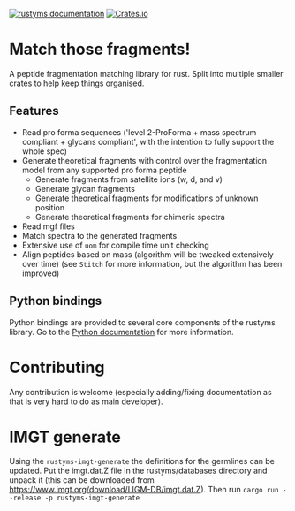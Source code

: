 [![rustyms documentation](https://docs.rs/rustyms/badge.svg)](https://docs.rs/rustyms)
[![Crates.io](https://img.shields.io/crates/v/rustyms.svg)](https://crates.io/crates/rustyms)

# Match those fragments!

A peptide fragmentation matching library for rust. Split into multiple smaller crates to help keep things organised.

## Features
 - Read pro forma sequences ('level 2-ProForma + mass spectrum compliant + glycans compliant', with the intention to fully support the whole spec)
 - Generate theoretical fragments with control over the fragmentation model from any supported pro forma peptide
   - Generate fragments from satellite ions (w, d, and v)
   - Generate glycan fragments
   - Generate theoretical fragments for modifications of unknown position
   - Generate theoretical fragments for chimeric spectra
 - Read mgf files
 - Match spectra to the generated fragments
 - Extensive use of `uom` for compile time unit checking
 - Align peptides based on mass (algorithm will be tweaked extensively over time) (see `Stitch` for more information, but the algorithm has been improved)

## Python bindings

Python bindings are provided to several core components of the rustyms library. Go to the
[Python documentation](https://rustyms.readthedocs.io/) for more information.


# Contributing

Any contribution is welcome (especially adding/fixing documentation as that is very hard to do as main developer).

# IMGT generate
Using the `rustyms-imgt-generate` the definitions for the germlines can be updated. Put the imgt.dat.Z file in the rustyms/databases directory and unpack it (this can be downloaded from https://www.imgt.org/download/LIGM-DB/imgt.dat.Z). Then run `cargo run --release -p rustyms-imgt-generate`
